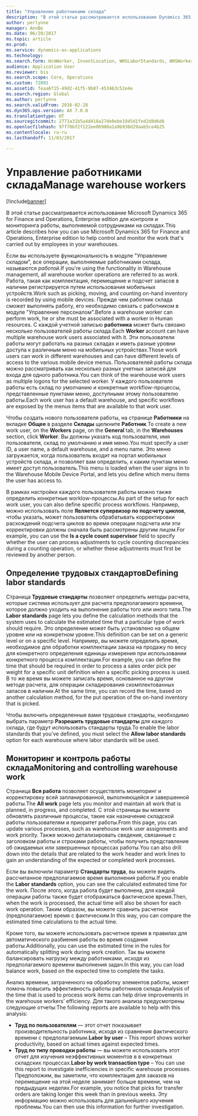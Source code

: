 ```yaml
---
title: "Управление работниками склада"
description: "В этой статье рассматривается использование Dynamics 365 for Finance and Operations для контроля и мониторинга работы, выполняемой сотрудниками на складах."
author: perlynne
manager: AnnBe
ms.date: 06/20/2017
ms.topic: article
ms.prod: 
ms.service: dynamics-ax-applications
ms.technology: 
ms.search.form: HcmWorker, InventLocation, WHSLaborStandards, WHSWorker, WHSWorkTable, WHSWorkTableListPage
audience: Application User
ms.reviewer: bis
ms.search.scope: Core, Operations
ms.custom: 72891
ms.assetid: feaa6f15-49d2-41f5-9b87-453463c52e4e
ms.search.region: Global
ms.author: perlynne
ms.search.validFrom: 2016-02-28
ms.dyn365.ops.version: AX 7.0.0
ms.translationtype: HT
ms.sourcegitcommit: 2771a31b5a4d418a27de0ebe1945d1fed2d8d6d6
ms.openlocfilehash: 97f70bf2f122ee06900a1a9b930d29aab5ce4b25
ms.contentlocale: ru-ru
ms.lasthandoff: 11/03/2017

---
```


# <a name="manage-warehouse-workers"></a><span data-ttu-id="62eea-103">Управление работниками склада</span><span class="sxs-lookup"><span data-stu-id="62eea-103">Manage warehouse workers</span></span>

[!include[banner](../includes/banner.md)]


<span data-ttu-id="62eea-104">В этой статье рассматривается использование Microsoft Dynamics 365 for Finance and Operations, Enterprise edition для контроля и мониторинга работы, выполняемой сотрудниками на складах.</span><span class="sxs-lookup"><span data-stu-id="62eea-104">This article describes how you can use Microsoft Dynamics 365 for Finance and Operations, Enterprise edition to help control and monitor the work that's carried out by employees in your warehouses.</span></span>

<span data-ttu-id="62eea-105">Если вы используете функциональность в модуле "Управление складом", все операции, выполняемые работниками склада, называются *работой*.</span><span class="sxs-lookup"><span data-stu-id="62eea-105">If you're using the functionality in Warehouse management, all warehouse worker operations are referred to as *work*.</span></span> <span data-ttu-id="62eea-106">Работа, такая как комплектация, перемещение и подсчет запасов в наличии регистрируется путем использования мобильных устройств.</span><span class="sxs-lookup"><span data-stu-id="62eea-106">Work such as picking, moving, and counting on-hand inventory is recorded by using mobile devices.</span></span> <span data-ttu-id="62eea-107">Прежде чем работник склада сможет выполнять работу, его необходимо связать с работником в модуле "Управление персоналом".</span><span class="sxs-lookup"><span data-stu-id="62eea-107">Before a warehouse worker can perform work, he or she must be associated with a worker in Human resources.</span></span> <span data-ttu-id="62eea-108">С каждой учетной записью **работника** может быть связано несколько пользователей работы склада.</span><span class="sxs-lookup"><span data-stu-id="62eea-108">Each **Worker** account can have multiple warehouse work users associated with it.</span></span> <span data-ttu-id="62eea-109">Эти пользователи работы могут работать на разных складах и иметь разные уровни доступа к различным меню на мобильных устройствах.</span><span class="sxs-lookup"><span data-stu-id="62eea-109">Those work users can work in different warehouses and can have different levels of access to the various mobile device menus.</span></span> <span data-ttu-id="62eea-110">Пользователей работы склада можно рассматривать как несколько разных учетных записей для входа для одного работника.</span><span class="sxs-lookup"><span data-stu-id="62eea-110">You can think of the warehouse work users as multiple logons for the selected worker.</span></span> <span data-ttu-id="62eea-111">У каждого пользователя работы есть склад по умолчанию и конкретные workflow-процессы, представленные пунктами меню, доступными этому пользователю работы.</span><span class="sxs-lookup"><span data-stu-id="62eea-111">Each work user has a default warehouse, and specific workflows are exposed by the menus items that are available to that work user.</span></span> 

<span data-ttu-id="62eea-112">Чтобы создать нового пользователя работы, на странице **Работники** на вкладке **Общее** в разделе **Склады** щелкните **Работник**.</span><span class="sxs-lookup"><span data-stu-id="62eea-112">To create a new work user, on the **Workers** page, on the **General** tab, in the **Warehouses** section, click **Worker**.</span></span> <span data-ttu-id="62eea-113">Вы должны указать код пользователя, имя пользователя, склад по умолчанию и имя меню.</span><span class="sxs-lookup"><span data-stu-id="62eea-113">You must specify a user ID, a user name, a default warehouse, and a menu name.</span></span> <span data-ttu-id="62eea-114">Это меню загружается, когда пользователь входит на портал мобильных устройств склада, и позволяет вам определить, к каким пунктам меню имеет доступ пользователь.</span><span class="sxs-lookup"><span data-stu-id="62eea-114">This menu is loaded when the user signs in to the Warehouse Mobile Device Portal, and lets you define which menu items the user has access to.</span></span> 

<span data-ttu-id="62eea-115">В рамках настройки каждого пользователя работы можно также определить конкретные worklow-процессы.</span><span class="sxs-lookup"><span data-stu-id="62eea-115">As part of the setup for each work user, you can also define specific process workflows.</span></span> <span data-ttu-id="62eea-116">Например, можно использовать поле **Является супервизор по подсчету циклов**, чтобы указать, может пользователь обрабатывать корректировки расхождений подсчета циклов во время операции подсчета или эти корректировки должны сначала быть рассмотрены другим лицом.</span><span class="sxs-lookup"><span data-stu-id="62eea-116">For example, you can use the **Is a cycle count supervisor** field to specify whether the user can process adjustments to cycle counting discrepancies during a counting operation, or whether these adjustments must first be reviewed by another person.</span></span>

## <a name="defining-labor-standards"></a><span data-ttu-id="62eea-117">Определение трудовых стандартов</span><span class="sxs-lookup"><span data-stu-id="62eea-117">Defining labor standards</span></span>
<span data-ttu-id="62eea-118">Страница **Трудовые стандарты** позволяет определить методы расчета, которые система использует для расчета предполагаемого времени, которое должно уходить на выполнение работы того или иного типа.</span><span class="sxs-lookup"><span data-stu-id="62eea-118">The **Labor standards** page lets you define the calculation methods that the system uses to calculate the estimated time that a particular type of work should require.</span></span> <span data-ttu-id="62eea-119">Это определение может быть установлено на общем уровне или на конкретном уровне.</span><span class="sxs-lookup"><span data-stu-id="62eea-119">This definition can be set on a generic level or on a specific level.</span></span> <span data-ttu-id="62eea-120">Например, вы можете определить время, необходимое для обработки комплектации заказа на продажу по весу для конкретного определения единицы измерения при использовании конкретного процесса комплектации.</span><span class="sxs-lookup"><span data-stu-id="62eea-120">For example, you can define the time that should be required in order to process a sales order pick per weight for a specific unit definition when a specific picking process is used.</span></span> <span data-ttu-id="62eea-121">В то же время вы можете записать время, основанное на другом методе расчета, для операции складирования скомплектованных запасов в наличии.</span><span class="sxs-lookup"><span data-stu-id="62eea-121">At the same time, you can record the time, based on another calculation method, for the put operation of the on-hand inventory that is picked.</span></span> 

<span data-ttu-id="62eea-122">Чтобы включить определенные вами трудовые стандарты, необходимо выбрать параметр **Разрешить трудовые стандарты** для каждого склада, где будут использовать стандарты труда.</span><span class="sxs-lookup"><span data-stu-id="62eea-122">To enable the labor standards that you've defined, you must select the **Allow labor standards** option for each warehouse where labor standards will be used.</span></span>

## <a name="monitoring-and-controlling-warehouse-work"></a><span data-ttu-id="62eea-123">Мониторинг и контроль работы склада</span><span class="sxs-lookup"><span data-stu-id="62eea-123">Monitoring and controlling warehouse work</span></span>
<span data-ttu-id="62eea-124">Страница **Вся работа** позволяет осуществлять мониторинг и корректировку всей запланированной, выполняющейся и завершенной работы.</span><span class="sxs-lookup"><span data-stu-id="62eea-124">The **All work** page lets you monitor and maintain all work that is planned, in progress, and completed.</span></span> <span data-ttu-id="62eea-125">С этой страницы вы можете обновлять различные процессы, такие как назначение складской работы пользователям и приоритет работы.</span><span class="sxs-lookup"><span data-stu-id="62eea-125">From this page, you can update various processes, such as warehouse work user assignments and work priority.</span></span> <span data-ttu-id="62eea-126">Также можно детализировать сведения, связанные с заголовком работы и строками работы, чтобы получить представление об ожидаемых или завершенных процессах работы.</span><span class="sxs-lookup"><span data-stu-id="62eea-126">You can also drill down into the details that are related to the work header and work lines to gain an understanding of the expected or completed work processes.</span></span> 

<span data-ttu-id="62eea-127">Если вы включили параметр **Стандарты труда**, вы можете видеть рассчитанное предполагаемое время выполнения работы.</span><span class="sxs-lookup"><span data-stu-id="62eea-127">If you enable the **Labor standards** option, you can see the calculated estimated time for the work.</span></span> <span data-ttu-id="62eea-128">После этого, когда работа будет выполнена, для каждой операции работы также будет отображаться фактическое время.</span><span class="sxs-lookup"><span data-stu-id="62eea-128">Then, when the work is processed, the actual time will also be shown for each work operation.</span></span> <span data-ttu-id="62eea-129">Таким образом, вы можете сравнить расчетное (предполагаемое) время с фактическим.</span><span class="sxs-lookup"><span data-stu-id="62eea-129">In this way, you can compare the estimated time calculations to the actual time.</span></span> 

<span data-ttu-id="62eea-130">Кроме того, вы можете использовать расчетное время в правилах для автоматического разбиения работы во время создания работы.</span><span class="sxs-lookup"><span data-stu-id="62eea-130">Additionally, you can use the estimated time in the rules for automatically splitting work during work creation.</span></span> <span data-ttu-id="62eea-131">Так вы можете балансировать нагрузку между работниками, исходя из предполагаемого времени выполнения задач.</span><span class="sxs-lookup"><span data-stu-id="62eea-131">In this way, you can load balance work, based on the expected time to complete the tasks.</span></span> 

<span data-ttu-id="62eea-132">Анализ времени, затраченного на обработку элементов работы, может помочь повысить эффективность работы работников склада.</span><span class="sxs-lookup"><span data-stu-id="62eea-132">Analysis of the time that is used to process work items can help drive improvements in the warehouse workers’ efficiency.</span></span> <span data-ttu-id="62eea-133">Для такого анализа предусмотрены следующие отчеты:</span><span class="sxs-lookup"><span data-stu-id="62eea-133">The following reports are available to help with this analysis:</span></span>

-   <span data-ttu-id="62eea-134">**Труд по пользователям** — этот отчет показывает производительность работника, исходя из сравнения фактического времени с предполагаемым.</span><span class="sxs-lookup"><span data-stu-id="62eea-134">**Labor by user** – This report shows worker productivity, based on actual times against expected times.</span></span>
-   <span data-ttu-id="62eea-135">**Труд по типу проводки работы** — вы можете использовать этот отчет для изучения неэффективных моментов в в конкретных складских процессах.</span><span class="sxs-lookup"><span data-stu-id="62eea-135">**Labor by work transaction type** – You can use this report to investigate inefficiencies in specific warehouse processes.</span></span> <span data-ttu-id="62eea-136">Предположим, вы заметили, что комплектация для заказов на перемещение на этой неделе занимает больше времени, чем на предыдущих неделях.</span><span class="sxs-lookup"><span data-stu-id="62eea-136">For example, you notice that picks for transfer orders are taking longer this week than in previous weeks.</span></span> <span data-ttu-id="62eea-137">Эту информацию можно использовать для дальнейшего изучения проблемы.</span><span class="sxs-lookup"><span data-stu-id="62eea-137">You can then use this information for further investigation.</span></span>





